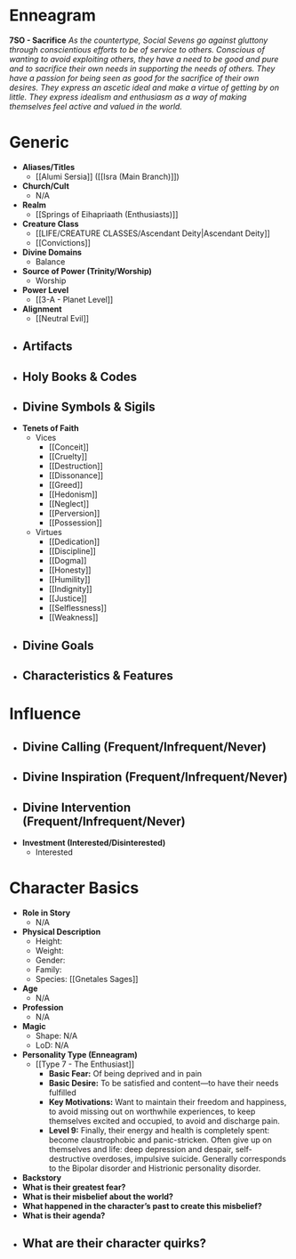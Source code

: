 # Enneagram

**7SO - Sacrifice**
*As the countertype, Social Sevens go against gluttony through conscientious efforts to be of service to others. Conscious of wanting to avoid exploiting others, they have a need to be good and pure and to sacrifice their own needs in supporting the needs of others. They have a passion for being seen as good for the sacrifice of their own desires. They express an ascetic ideal and make a virtue of getting by on little. They express idealism and enthusiasm as a way of making themselves feel active and valued in the world.*
# Generic
- **Aliases/Titles**
	- [[Alumi Sersia]] ([[Isra (Main Branch)]])
- **Church/Cult**
	- N/A
- **Realm**
	- [[Springs of Eihapriaath (Enthusiasts)]]
- **Creature Class**
	- [[LIFE/CREATURE CLASSES/Ascendant Deity|Ascendant Deity]]
	- [[Convictions]]
- **Divine Domains**
	- Balance
- **Source of Power (Trinity/Worship)**
	- Worship
- **Power Level**
	- [[3-A - Planet Level]]
- **Alignment**
	- [[Neutral Evil]]
- **Artifacts**
	- 
- **Holy Books & Codes**
	- 
- **Divine Symbols & Sigils**
	- 
- **Tenets of Faith**
	- Vices
		- [[Conceit]]
		- [[Cruelty]]
		- [[Destruction]]
		- [[Dissonance]]
		- [[Greed]]
		- [[Hedonism]]
		- [[Neglect]]
		- [[Perversion]]
		- [[Possession]]
	- Virtues
		- [[Dedication]]
		- [[Discipline]]
		- [[Dogma]]
		- [[Honesty]]
		- [[Humility]]
		- [[Indignity]]
		- [[Justice]]
		- [[Selflessness]]
		- [[Weakness]]
- **Divine Goals**
	- 
- **Characteristics & Features**
	- 
# Influence
- **Divine Calling (Frequent/Infrequent/Never)**
	- 
- **Divine Inspiration (Frequent/Infrequent/Never)**
	- 
- **Divine Intervention (Frequent/Infrequent/Never)**
	- 
- **Investment (Interested/Disinterested)**
	- Interested

# Character Basics
- **Role in Story**
	- N/A
- **Physical Description**
	- Height:
	- Weight:
	- Gender:
	- Family:
	- Species: [[Gnetales Sages]]
- **Age**
	- N/A
- **Profession**
	- N/A
- **Magic**
	- Shape: N/A
	- LoD: N/A
- **Personality Type (Enneagram)**
	- [[Type 7 - The Enthusiast]]
		- **Basic Fear:** Of being deprived and in pain
		- **Basic Desire:** To be satisfied and content—to have their needs fulfilled
		- **Key Motivations:** Want to maintain their freedom and happiness, to avoid missing out on worthwhile experiences, to keep themselves excited and occupied, to avoid and discharge pain.
		- **Level 9:** Finally, their energy and health is completely spent: become claustrophobic and panic-stricken. Often give up on themselves and life: deep depression and despair, self-destructive overdoses, impulsive suicide. Generally corresponds to the Bipolar disorder and Histrionic personality disorder.
- **Backstory**
- **What is their greatest fear?**
- **What is their misbelief about the world?**
- **What happened in the character’s past to create this misbelief?**
- **What is their agenda?**
- **What are their character quirks?**
	- 